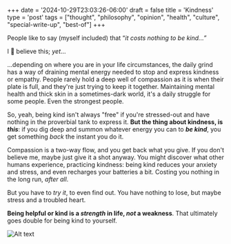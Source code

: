 +++
date = '2024-10-29T23:03:26-06:00'
draft = false
title = 'Kindness'
type = 'post'
tags = ["thought", "philosophy", "opinion", "health", "culture", "special-write-up", "best-of"]
+++

People like to say (myself included) that “<i>it costs nothing to be kind...”</i> <br /> 

I 💯 believe this; *yet*... <br />

...depending on where you are in your life circumstances, the daily grind has a way of draining mental energy needed to stop and express kindness or empathy. People rarely hold a deep well of compassion as it is when their plate is full, and they're just trying to keep it together. Maintaining mental health and thick skin in a sometimes-dark world, it's a daily struggle for some people. Even the strongest people. <br />

So, yeah, being kind isn't always "free" if you're stressed-out and have nothing in the proverbial tank to express it. **But the thing about kindness, is** ***this***: if you dig deep and summon whatever energy you can to ***be kind***, you get something *back* the instant you do it. <br />

Compassion is a two-way flow, and you get back what you give. If you don't believe me, maybe just give it a shot anyway.  You might discover what other humans experience, practicing kindness: being kind reduces your anxiety and stress, and even recharges your batteries a bit. Costing you nothing in the long run, *after all*.  <br />

But you have to *try it*, to even find out. You have nothing to lose, but maybe stress and a troubled heart.  <br />

**Being helpful or kind is a ***strength*** in life, *not* a weakness**. That ultimately goes double for being kind to yourself.

<div>
  <img src="https://julianwest.me/Blog/posts/images/robin-williams.jpg" alt="Alt text">
</div> 
